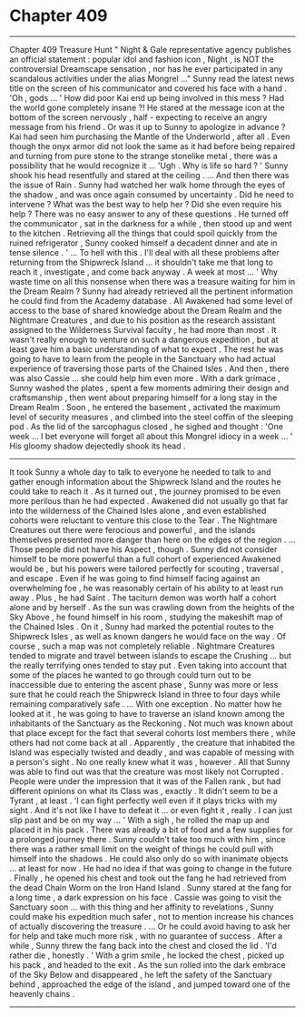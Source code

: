 
# Chapter 409


---

Chapter 409 Treasure Hunt
" Night & Gale representative agency publishes an official statement : popular idol and fashion icon , Night , is NOT the controversial Dreamscape sensation , nor has he ever participated in any scandalous activities under the alias Mongrel …"
Sunny read the latest news title on the screen of his communicator and covered his face with a hand .
'Oh , gods … '
How did poor Kai end up being involved in this mess ? Had the world gone completely insane ?!
He stared at the message icon at the bottom of the screen nervously , half - expecting to receive an angry message from his friend . Or was it up to Sunny to apologize in advance ? Kai had seen him purchasing the Mantle of the Underworld , after all . Even though the onyx armor did not look the same as it had before being repaired and turning from pure stone to the strange stonelike metal , there was a possibility that he would recognize it …
'Ugh . Why is life so hard ? '
Sunny shook his head resentfully and stared at the ceiling .
... And then there was the issue of Rain .
Sunny had watched her walk home through the eyes of the shadow , and was once again consumed by uncertainty . Did he need to intervene ? What was the best way to help her ? Did she even require his help ?
There was no easy answer to any of these questions .
He turned off the communicator , sat in the darkness for a while , then stood up and went to the kitchen . Retrieving all the things that could spoil quickly from the ruined refrigerator , Sunny cooked himself a decadent dinner and ate in tense silence .
' ... To hell with this . I'll deal with all these problems after returning from the Shipwreck Island … it shouldn't take me that long to reach it , investigate , and come back anyway . A week at most … '
Why waste time on all this nonsense when there was a treasure waiting for him in the Dream Realm ?
Sunny had already retrieved all the pertinent information he could find from the Academy database . All Awakened had some level of access to the base of shared knowledge about the Dream Realm and the Nightmare Creatures , and due to his position as the research assistant assigned to the Wilderness Survival faculty , he had more than most .
It wasn't really enough to venture on such a dangerous expedition , but at least gave him a basic understanding of what to expect . The rest he was going to have to learn from the people in the Sanctuary who had actual experience of traversing those parts of the Chained Isles .
And then , there was also Cassie … she could help him even more .
With a dark grimace , Sunny washed the plates , spent a few moments admiring their design and craftsmanship , then went about preparing himself for a long stay in the Dream Realm .
Soon , he entered the basement , activated the maximum level of security measures , and climbed into the steel coffin of the sleeping pod .
As the lid of the sarcophagus closed , he sighed and thought :
'One week … I bet everyone will forget all about this Mongrel idiocy in a week … '
His gloomy shadow dejectedly shook its head .
***
It took Sunny a whole day to talk to everyone he needed to talk to and gather enough information about the Shipwreck Island and the routes he could take to reach it .
As it turned out , the journey promised to be even more perilous than he had expected . Awakened did not usually go that far into the wilderness of the Chained Isles alone , and even established cohorts were reluctant to venture this close to the Tear .
The Nightmare Creatures out there were ferocious and powerful , and the islands themselves presented more danger than here on the edges of the region .
... Those people did not have his Aspect , though . Sunny did not consider himself to be more powerful than a full cohort of experienced Awakened would be , but his powers were tailored perfectly for scouting , traversal , and escape . Even if he was going to find himself facing against an overwhelming foe , he was reasonably certain of his ability to at least run away .
Plus , he had Saint . The taciturn demon was worth half a cohort alone and by herself .
As the sun was crawling down from the heights of the Sky Above , he found himself in his room , studying the makeshift map of the Chained Isles . On it , Sunny had marked the potential routes to the Shipwreck Isles , as well as known dangers he would face on the way .
Of course , such a map was not completely reliable . Nightmare Creatures tended to migrate and travel between islands to escape the Crushing … but the really terrifying ones tended to stay put .
Even taking into account that some of the places he wanted to go through could turn out to be inaccessible due to entering the ascent phase , Sunny was more or less sure that he could reach the Shipwreck Island in three to four days while remaining comparatively safe .
… With one exception .
No matter how he looked at it , he was going to have to traverse an island known among the inhabitants of the Sanctuary as the Reckoning .
Not much was known about that place except for the fact that several cohorts lost members there , while others had not come back at all . Apparently , the creature that inhabited the island was especially twisted and deadly , and was capable of messing with a person's sight .
No one really knew what it was , however . All that Sunny was able to find out was that the creature was most likely not Corrupted . People were under the impression that it was of the Fallen rank , but had different opinions on what its Class was , exactly . It didn't seem to be a Tyrant , at least .
'I can fight perfectly well even if it plays tricks with my sight . And it's not like I have to defeat it … or even fight it , really . I can just slip past and be on my way … '
With a sigh , he rolled the map up and placed it in his pack . There was already a bit of food and a few supplies for a prolonged journey there . Sunny couldn't take too much with him , since there was a rather small limit on the weight of things he could pull with himself into the shadows .
He could also only do so with inanimate objects … at least for now . He had no idea if that was going to change in the future .
Finally , he opened his chest and took out the fang he had retrieved from the dead Chain Worm on the Iron Hand Island .
Sunny stared at the fang for a long time , a dark expression on his face .
Cassie was going to visit the Sanctuary soon … with this thing and her affinity to revelations , Sunny could make his expedition much safer , not to mention increase his chances of actually discovering the treasure .
… Or he could avoid having to ask her for help and take much more risk , with no guarantee of success .
After a while , Sunny threw the fang back into the chest and closed the lid .
'I'd rather die , honestly . '
With a grim smile , he locked the chest , picked up his pack , and headed to the exit .
As the sun rolled into the dark embrace of the Sky Below and disappeared , he left the safety of the Sanctuary behind , approached the edge of the island , and jumped toward one of the heavenly chains .

---

